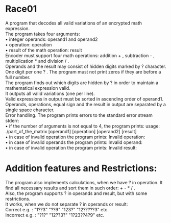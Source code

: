 # Race01
A program that decodes all valid variations of an encrypted math expression.\
The program takes four arguments:\
• integer operands: operand1 and operand2\
• operation: operation\
• result of the math operation: result\
Encoder must support four math operations: addition + , subtraction - , multiplication *  and division / . \
Operands and the result may consist of hidden digits marked by ? character.\
One digit per one ? . The program must not print zeros if they are before a full number.\
The program finds out which digits are hidden by ? in order to maintain a mathematical expression valid. \
It outputs all valid variations (one per line).\
Valid expressions in output must be sorted in ascending order of operand1.\
Operands, operations, equal sign and the result in output are separated by a single space character.\
Error handling. The program prints errors to the standard error stream stderr:\
• if the number of arguments is not equal to 4, the program prints: usage: ./part_of_the_matrix [operand1] [operation] [operand2] [result]\
• in case of invalid operation the program prints: Invalid operation: <value>\
• in case of invalid operands the program prints: Invalid operand: <value>\
• in case of invalid operation the program prints: Invalid result: <value>
# Addition features and Restrictions:
The program also implements calculations, when we have ? in operation. It find all necessary results and sort them in such order: + - * / .\
Also, the program supports ? in operands and result, but with some restrictions.\
It works, when we do not separate ? in operands or result:\
Correct e.g. : "1??3" "??9" "123?" "12?????3" etc.\
Incorrect e.g. : "?1?" "12??3?" "1?23??4?9" etc.
